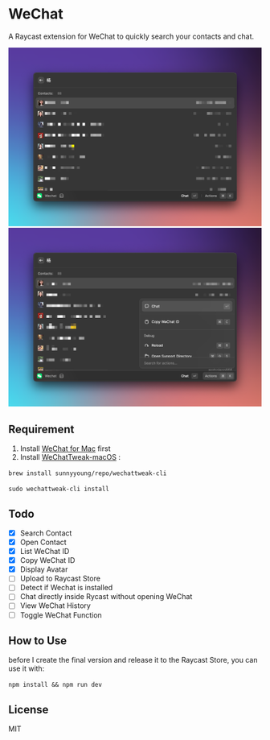 # WeChat

A Raycast extension for WeChat to quickly search your contacts and chat.

![WeChat Showcase 1](./assets/showcase1.png)
![WeChat Showcase 2](./assets/showcase2.png)

## Requirement

1. Install [WeChat for Mac](https://www.wechat.com) first
2. Install [WeChatTweak-macOS](https://github.com/Sunnyyoung/WeChatTweak-macOS) :

`brew install sunnyyoung/repo/wechattweak-cli`

`sudo wechattweak-cli install`

## Todo

- [x] Search Contact
- [x] Open Contact
- [x] List WeChat ID
- [x] Copy WeChat ID
- [x] Display Avatar
- [ ] Upload to Raycast Store
- [ ] Detect if Wechat is installed
- [ ] Chat directly inside Rycast without opening WeChat
- [ ] View WeChat History
- [ ] Toggle WeChat Function

## How to Use

before I create the final version and release it to the Raycast Store,
you can use it with:

`npm install && npm run dev`

## License

MIT
